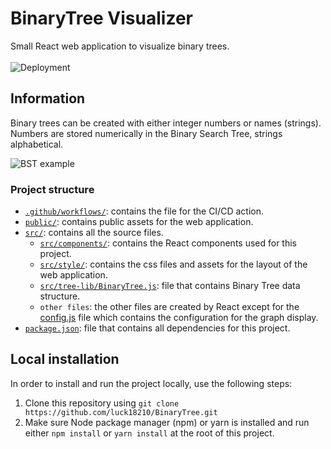 # BinaryTree Visualizer
Small React web application to visualize binary trees. <br><br>
![Deployment](https://github.com/FreekDS/BinaryTree/workflows/Deploy%20to%20github%20pages/badge.svg) <br>

## Information
Binary trees can be created with either integer numbers or names (strings).
Numbers are stored numerically in the Binary Search Tree, strings alphabetical.

![BST example](https://i.imgur.com/UyFku44.png)

### Project structure
- [`.github/workflows/`](https://github.com/luck18210/BinaryTree/tree/master/.github/workflows): contains the file for the CI/CD action.
- [`public/`](https://github.com/luck18210/BinaryTree/tree/master/public): contains public assets for the web application.
- [`src/`](https://github.com/luck18210/BinaryTree/tree/master/src): contains all the source files.
  - [`src/components/`](https://github.com/luck18210/BinaryTree/tree/master/src/components): contains the React components used for this project.
  - [`src/style/`](https://github.com/luck18210/BinaryTree/tree/master/src/style): contains the css files and assets for the layout of the web application.
  - [`src/tree-lib/BinaryTree.js`](https://github.com/luck18210/BinaryTree/tree/master/src/tree-lib/BinaryTree.js): file that contains Binary Tree data structure.
  - `other files`: the other files are created by React except for the [config.js](https://github.com/luck18210/BinaryTree/tree/master/src/config.js) file which contains the configuration for the graph display.
- [`package.json`](https://github.com/luck18210/BinaryTree/tree/master/package.json): file that contains all dependencies for this project.

## Local installation
In order to install and run the project locally, use the following steps:
1. Clone this repository using `git clone https://github.com/luck18210/BinaryTree.git`
2. Make sure Node package manager (npm) or yarn is installed and run either `npm install` or `yarn install` at the root of this project.
